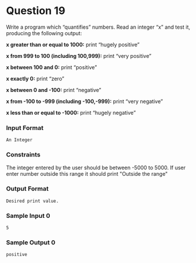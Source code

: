 # Question 19
Write a program which “quantifies” numbers. Read an integer “x” and test it, producing the following output:

__x greater than or equal to 1000:__
print “hugely positive”

__x from 999 to 100 (including 100,999):__
print “very positive”

__x between 100 and 0:__
print “positive”

__x exactly 0:__
print “zero”

__x between 0 and -100:__
print “negative”

__x from -100 to -999 (including -100,-999):__
print “very negative”

__x less than or equal to -1000:__
print “hugely negative”

### Input Format
```
An Integer
```
### Constraints

The integer entered by the user should be between -5000 to 5000. If user enter number outside this range it should print "Outside the range"

### Output Format
```
Desired print value.
```
### Sample Input 0
```
5
```
### Sample Output 0
```
positive
```
